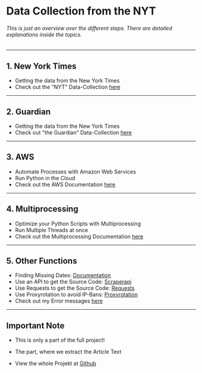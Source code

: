
# Data Collection from the NYT

###### This is just an overview over the different steps. There are detailed explanations inside the topics.

---

## 1. New York Times

- Getting the data from the New York Times
- Check out the "NYT" Data-Collection [here](./NYT/)

---

## 2. Guardian

- Getting the data from the New York Times
- Check out "the Guardian" Data-Collection [here](./Guardian/)

---

## 3. AWS

- Automate Processes with Amazon Web Services
- Run Python in the Cloud
- Check out the AWS Documentation [here](./AWS/)

---

## 4. Multiprocessing

- Optimize your Python Scripts with Multiprocessing
- Run Multiple Threads at once
- Check out the Multiprocessing Documentation [here](./Multiprocessing/)

---

## 5. Other Functions

- Finding Missing Dates: [Documentation](./Missing-Files/)
- Use an API to get the Source Code: [Scraperapi](./Scraperapi/)
- Use Requests to get the Source Code: [Requests](./Requests/)
- Use Proxyrotation to avoid IP-Bans: [Proxyrotation](./Proxyrotation/)
- Check out my Error messages [here](./Errors/)

---

## Important Note

- This is only a part of the full project!

- The part, where we extract the Article Text

- View the whole Projekt at [Github](https://github.com/AdminL3/Jugend-Forscht/)
